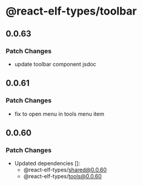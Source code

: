 # @react-elf-types/toolbar

## 0.0.63

### Patch Changes

- update toolbar component jsdoc

## 0.0.61

### Patch Changes

- fix to open menu in tools menu item

## 0.0.60

### Patch Changes

- Updated dependencies []:
  - @react-elf-types/shared@0.0.60
  - @react-elf-types/tools@0.0.60
